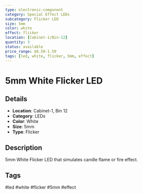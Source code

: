 ```yaml
---
type: electronic-component
category: Special Effect LEDs
subcategory: Flicker LED
size: 5mm
color: white
effect: flicker
location: [Cabinet-1/Bin-12]
quantity: 3
status: available
price_range: $0.50-1.50
tags: [led, white, flicker, 5mm, effect]
---
```


# 5mm White Flicker LED

## Details

- **Location**: Cabinet-1, Bin 12
- **Category**: LEDs
- **Color**: White
- **Size**: 5mm
- **Type**: Flicker

## Description

5mm White Flicker LED that simulates candle flame or fire effect.

## Tags

#led #white #flicker #5mm #effect
